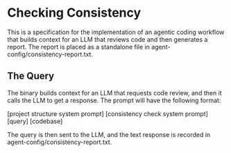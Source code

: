 # Checking Consistency

This is a specification for the implementation of an agentic coding workflow
that builds context for an LLM that reviews code and then generates a report.
The report is placed as a standalone file in
agent-config/consistency-report.txt.

## The Query

The binary builds context for an LLM that requests code review, and then it
calls the LLM to get a response. The prompt will have the following format:

[project structure system prompt]
[consistency check system prompt]
[query]
[codebase]

The query is then sent to the LLM, and the text response is recorded in
agent-config/consistency-report.txt.
